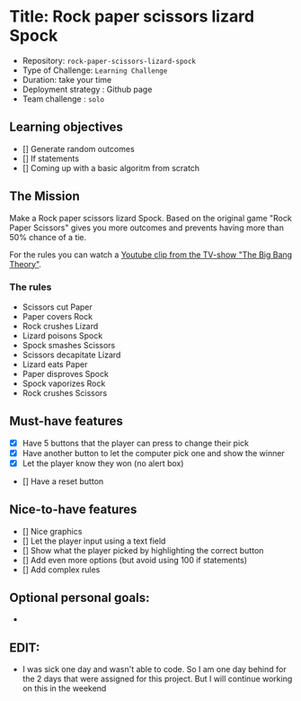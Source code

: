 # Title: Rock paper scissors lizard Spock

- Repository: `rock-paper-scissors-lizard-spock`
- Type of Challenge: `Learning Challenge`
- Duration: take your time
- Deployment strategy : Github page
- Team challenge : `solo`

## Learning objectives
- [] Generate random outcomes
- [] If statements
- [] Coming up with a basic algoritm from scratch

## The Mission
Make a Rock paper scissors lizard Spock. Based on the original game "Rock Paper Scissors" gives you more outcomes and prevents having more than 50% chance of a tie.

For the rules you can watch a [Youtube clip from the TV-show "The Big Bang Theory"](https://www.youtube.com/watch?v=Kov2G0GouBw).

### The rules
- Scissors cut Paper
- Paper covers Rock
- Rock crushes Lizard
- Lizard poisons Spock
- Spock smashes Scissors
- Scissors decapitate Lizard
- Lizard eats Paper
- Paper disproves Spock
- Spock vaporizes Rock
- Rock crushes Scissors

## Must-have features
- [x] Have 5 buttons that the player can press to change their pick
- [x] Have another button to let the computer pick one and show the winner
- [x] Let the player know they won (no alert box)
- [] Have a reset button

## Nice-to-have features
- [] Nice graphics
- [] Let the player input using a text field
- [] Show what the player picked by highlighting the correct button
- [] Add even more options (but avoid using 100 if statements)
- [] Add complex rules

## Optional personal goals:
- 

## EDIT:
- I was sick one day and wasn't able to code. So I am one day behind for the 2 days that were assigned for this project. But I will continue working on this in the weekend